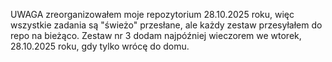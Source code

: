 UWAGA zreorganizowałem moje repozytorium 28.10.2025 roku, więc wszystkie zadania są "świeżo" przesłane, ale każdy zestaw przesyłałem do repo na bieżąco.
Zestaw nr 3 dodam najpóźniej wieczorem we wtorek, 28.10.2025 roku, gdy tylko wrócę do domu.
